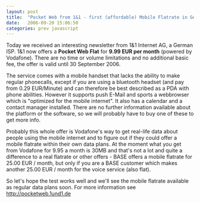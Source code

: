 ```yaml
---
layout: post
title:  "Pocket Web from 1&1 - first (affordable) Mobile Flatrate in Germany"
date:   2006-09-20 15:06:50
categories: prev javascript
---
```

Today we received an interesting newsletter from 1&1 Internet AG, a German ISP. 1&1 now offers a **Pocket Web Flat** for **9.99 EUR per month** (powered by Vodafone). There are no time or volume limitations and no additional basic fee, the offer is valid until 30 September 2006. 

The service comes with a mobile handset that lacks the ability to make regular phonecalls, except if you are using a bluetooth headset (and pay from 0.29 EUR/Minute) and can therefore be best described as a PDA with phone abilities. However it supports push E-Mail and sports a webbrowser which is "optimized for the mobile internet". It also has a calendar and a contact manager installed. There are no further information available about the platform or the software, so we will probably have to buy one of these to get more info. 

Probably this whole offer is Vodafone's way to get real-life data about people using the mobile internet and to figure out if they could offer a mobile flatrate within their own data plans. At the moment what you get from Vodafone for 9.95 a month is 30MB and that's not a lot and quite a difference to a real flatrate or other offers - BASE offers a mobile flatrate for 25.00 EUR / month, but only if you are a BASE customer which makes another 25.00 EUR / month for the voice service (also flat). 

So let's hope the test works well and we'll see the mobile flatrate available as regular data plans soon. For more information see <a target="_blank" href="http://pocketweb.1und1.de/xml/order;jsessionid=4B86FB640480932A30EA25A5D74423E0.TC172b?ac=OM.PW.PW263K05395T0935a">http://pocketweb.1und1.de</a>